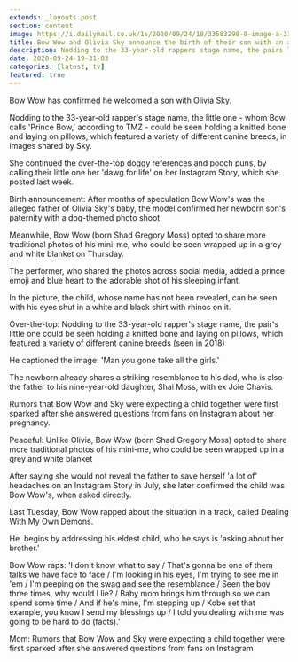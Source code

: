 ```yaml
---
extends: _layouts.post
section: content
image: https://i.dailymail.co.uk/1s/2020/09/24/18/33583298-0-image-a-31_1600967277973.jpg 
title: Bow Wow and Olivia Sky announce the birth of their son with an adorable dog-themed photo shoot 
description: Nodding to the 33-year-old rappers stage name, the pairs little one could be seen holding a knitted bone and laying on pillows, which featured a variety of different dog breeds. 
date: 2020-09-24-19-31-03 
categories: [latest, tv] 
featured: true 
--- 
```

Bow Wow has confirmed he welcomed a son with Olivia Sky. 

Nodding to the 33-year-old rapper's stage name, the little one - whom Bow calls 'Prince Bow,' according to TMZ - could be seen holding a knitted bone and laying on pillows, which featured a variety of different canine breeds, in images shared by Sky. 

She continued the over-the-top doggy references and pooch puns, by calling their little one her 'dawg for life' on her Instagram Story, which she posted last week. 

Birth announcement: After months of speculation Bow Wow's was the alleged father of Olivia Sky's baby, the model confirmed her newborn son's paternity with a dog-themed photo shoot

Meanwhile, Bow Wow (born Shad Gregory Moss) opted to share more traditional photos of his mini-me, who could be seen wrapped up in a grey and white blanket on Thursday. 

The performer, who shared the photos across social media, added a prince emoji and blue heart to the adorable shot of his sleeping infant.  

In the picture, the child, whose name has not been revealed, can be seen with his eyes shut in a white and black shirt with rhinos on it.  

Over-the-top: Nodding to the 33-year-old rapper's stage name, the pair's little one could be seen holding a knitted bone and laying on pillows, which featured a variety of different canine breeds (seen in 2018)

He captioned the image: 'Man you gone take all the girls.'  

The newborn already shares a striking resemblance to his dad, who is also the father to his nine-year-old daughter, Shai Moss, with ex Joie Chavis.  

Rumors that Bow Wow and Sky were expecting a child together were first sparked after she answered questions from fans on Instagram about her pregnancy. 

Peaceful: Unlike Olivia, Bow Wow (born Shad Gregory Moss) opted to share more traditional photos of his mini-me, who could be seen wrapped up in a grey and white blanket

After saying she would not reveal the father to save herself 'a lot of' headaches on an Instagram Story in July, she later confirmed the child was Bow Wow's, when asked directly.  

Last Tuesday, Bow Wow rapped about the situation in a track, called Dealing With My Own Demons. 

He  begins by addressing his eldest child, who he says is 'asking about her brother.'  

Bow Wow raps: 'I don't know what to say / That's gonna be one of them talks we have face to face / I'm looking in his eyes, I'm trying to see me in 'em / I'm peeping on the swag and see the resemblance / Seen the boy three times, why would I lie? / Baby mom brings him through so we can spend some time / And if he's mine, I'm stepping up / Kobe set that example, you know I send my blessings up / I told you dealing with me was going to be hard to do (facts).'  

Mom: Rumors that Bow Wow and Sky were expecting a child together were first sparked after she answered questions from fans on Instagram

